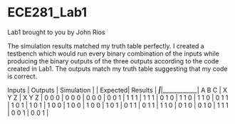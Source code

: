 ECE281_Lab1
===========

Lab1 brought to you by John Rios

The simulation results matched my truth table perfectly. I created a testbench which would run 
every binary combination of the inputs while producing the binary outputs of the three outputs
according to the code created in Lab1. The outputs match my truth table suggesting that my code
is correct. 

Inputs   | Outputs | Simulation |
         | Expected|   Results  |
_________|_________|____________|
A  B  C  | X  Y  Z |   X  Y  Z  |
0  0  0  | 0  0  0 |   0  0  0  |
0  0  1  | 1  1  1 |   1  1  1  |
0  1  0  | 1  1  0 |   1  1  0  |
0  1  1  | 1  0  1 |   1  0  1  |
1  0  0  | 1  0  0 |   1  0  0  |
1  0  1  | 0  1  1 |   0  1  1  |
1  1  0  | 0  1  0 |   0  1  0  |
1  1  1  | 0  0  1 |   0  0  1  |
